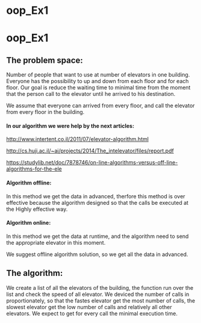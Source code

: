 # oop_Ex1
# oop_Ex1



## The problem space:

Number of people that want to use at number of elevators in one building.
Everyone has the possibility to up and down from each floor and for each floor.
Our goal is reduce the waiting time to minimal time from the moment that the person call to the elevator until he arrived to his destination.


 We assume that everyone can arrived from every floor, and call the elevator from every floor in the building.


#### In our algorithm we were help by the next articles:

http://www.intertent.co.il/2011/07/elevator-algorithm.html

http://cs.huji.ac.il/~ai/projects/2014/The_intelevator/files/report.pdf

https://studylib.net/doc/7878746/on-line-algorithms-versus-off-line-algorithms-for-the-ele

#### Algorithm offline:

In this method we get the data in advanced, therfore this method is over effective because the algorithm designed so that the calls be executed at the Highly effective way.

#### Algorithm online:

In this method we get the data at runtime, and the algorithm need to send the appropriate elevator in this moment.

We suggest offline algorithm solution, so we get all the data in advanced.
## The algorithm:

We create a list of all the elevators of the building, the function run over the list and check the speed of all elevator.
We deviced the number of calls in proportionately, so that the fastes elevator get the most number of calls, the slowest elevator get the low number of calls and relatively all other elevators.
We expect to get for every call the minimal execution time.





